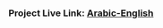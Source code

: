 <h3>
    Project Live Link:
    <a
      target="_blank"
      href="https://my-clinic-test.netlify.app"
      >Arabic-English</a
    >
  </h3>
